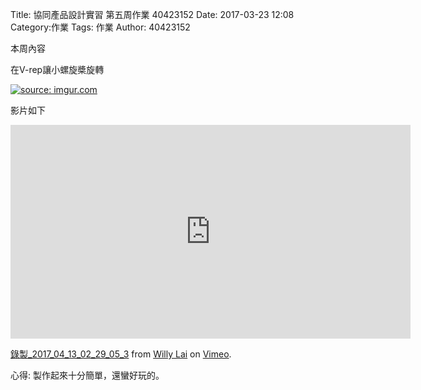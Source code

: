 Title: 協同產品設計實習 第五周作業 40423152
Date: 2017-03-23 12:08
Category:作業
Tags: 作業
Author: 40423152



<!-- PELICAN_END_SUMMARY -->

本周內容

在V-rep讓小螺旋槳旋轉

<a href="http://imgur.com/DmXACAO"><img src="http://i.imgur.com/DmXACAO.png" title="source: imgur.com" /></a>

影片如下

<iframe src="https://player.vimeo.com/video/212965001" width="640" height="342" frameborder="0" webkitallowfullscreen mozallowfullscreen allowfullscreen></iframe>
<p><a href="https://vimeo.com/212965001">錄製_2017_04_13_02_29_05_3</a> from <a href="https://vimeo.com/user46451216">Willy Lai</a> on <a href="https://vimeo.com">Vimeo</a>.</p>

心得:
製作起來十分簡單，還蠻好玩的。